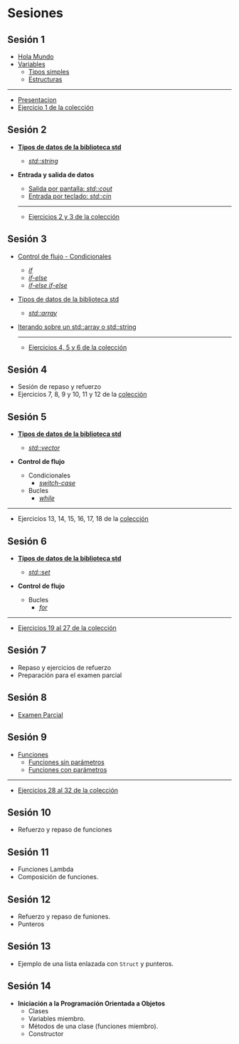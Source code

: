 # Sesiones

## Sesión 1

  * [Hola Mundo](./temario/holamundo/README.md)
  * [Variables](./temario/variables/README.md)
    * [Tipos simples](./temario/variables/tipossimples.md)
    * [Estructuras](./temario/variables/estructuras.md)
  
  -------------------------------------------------------

  * [Presentacion](./presentaciones/Sesion1.pdf)
  * [Ejercicio 1 de la colección](./EJERCICIOS.md)

## Sesión 2
  * **[Tipos de datos de la biblioteca std](./temario/datosstd/README.md)**
      * [_std::string_](./temario/datosstd/string.md) 

  * **Entrada y salida de datos**
    * [Salida por pantalla: _std::cout_](./temario/inout/cincout.md)
    * [Entrada por teclado: _std::cin_](./temario/inout/cincout.md)
    
    --------------------------------------------------------

    * [Ejercicios 2 y 3 de la colección](./EJERCICIOS.md)

## Sesión 3
  * [Control de flujo - Condicionales](./temario/flujo/README.md)
    * [_if_](./temario/flujo/ifelse.md)
    * [_if-else_](./temario/flujo/ifelse.md)
    * [_if-else if-else_](./temario/flujo/ifelse.md)
  * [Tipos de datos de la biblioteca std](./temario/datosstd/README.md)
    * [_std::array_](./temario/datosstd/array.md)
  * [Iterando sobre un std::array o std::string](./temario/flujo/forelem.md)

    --------------------------------------------------------

    * [Ejercicios 4, 5 y 6 de la colección](./EJERCICIOS.md)

## Sesión 4
  * Sesión de repaso y refuerzo
  * Ejercicios 7, 8, 9 y 10, 11 y 12 de la [colección](./EJERCICIOS.md)


## Sesión 5

  * **[Tipos de datos de la biblioteca std](./temario/datosstd/README.md)**
      * [_std::vector_](./temario/datosstd/vector.md)

  * **Control de flujo**
    * Condicionales
      * [_switch-case_](./temario/flujo/switch.md)
    * Bucles
      * [_while_](./temario/flujo/while.md)

--------------------------------------------------------

  * Ejercicios 13, 14, 15, 16, 17, 18 de la [colección](./EJERCICIOS.md)

## Sesión 6

  * **[Tipos de datos de la biblioteca std](./temario/datosstd/README.md)**
      * [_std::set_](./temario/datosstd/set.md)

  * **Control de flujo**
    * Bucles
      * [_for_](./temario/flujo/for.md)

--------------------------------------------------------

  * [Ejercicios 19 al 27 de la colección](./EJERCICIOS.md)

## Sesión 7

  * Repaso y ejercicios de refuerzo
  * Preparación para el examen parcial

## Sesión 8

  * [Examen Parcial](examenes/1920/parcial/ExamenParcial_31_10_2019.pdf)

## Sesión 9
  * [Funciones](temario/funciones/README.md)
    * [Funciones sin parámetros](temario/funciones/sinparams.md)
    * [Funciones con parámetros](temario/funciones/conparams.md)

  --------------------------------------------------------

  * [Ejercicios 28 al 32 de la colección](./EJERCICIOS.md)

## Sesión 10
  * Refuerzo y repaso de funciones

## Sesión 11
  * Funciones Lambda 
  * Composición de funciones.

## Sesión 12
  * Refuerzo y repaso de funiones.
  * Punteros

## Sesión 13
  * Ejemplo de una lista enlazada con `Struct` y punteros.

## Sesión 14
* **Iniciación a la Programación Orientada a Objetos**
  * Clases
  * Variables miembro.
  * Métodos de una clase (funciones miembro).
  * Constructor
